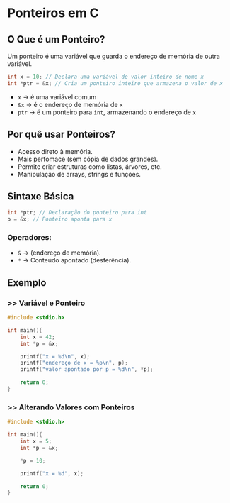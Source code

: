 # Ponteiros em C

## O Que é um Ponteiro?

Um ponteiro é uma variável que guarda o endereço de memória de outra variável.

```c
int x = 10; // Declara uma variável de valor inteiro de nome x
int *ptr = &x; // Cria um ponteiro inteiro que armazena o valor de x
```

- `x` &rarr; é uma variável comum
- `&x` &rarr; é o endereço de memória de `x`
- `ptr` &rarr; é um ponteiro para `int`, armazenando o endereço de `x`

## Por quê usar Ponteiros?

- Acesso direto à memória.
- Mais perfomace (sem cópia de dados grandes).
- Permite criar estruturas como listas, árvores, etc.
- Manipulação de arrays, strings e funções.

## Sintaxe Básica 

```c
int *ptr; // Declaração do ponteiro para int
p = &x; // Ponteiro aponta para x
```

### Operadores:

- `&` &rarr; (endereço de memória).
- `*` &rarr; Conteúdo apontado (desferência).

## Exemplo

### >> Variável e Ponteiro

```c
#include <stdio.h>

int main(){
    int x = 42;
    int *p = &x;

    printf("x = %d\n", x);
    printf("endereço de x = %p\n", p);
    printf("valor apontado por p = %d\n", *p);

    return 0;
}
```
### >> Alterando Valores com Ponteiros

```c
#include <stdio.h>

int main(){
    int x = 5;
    int *p = &x;

    *p = 10;

    printf("x = %d", x);

    return 0;
}
```

